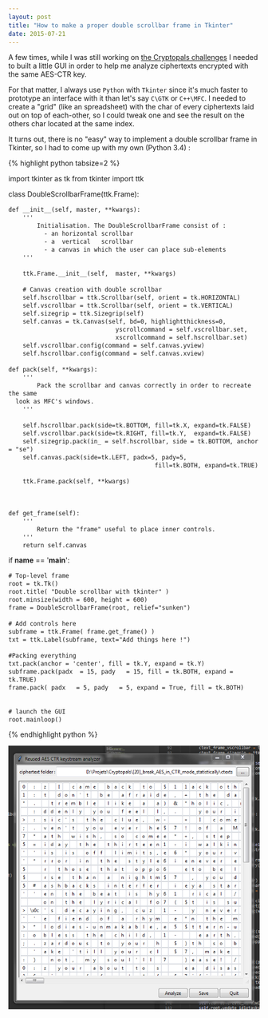 ```yaml
---
layout: post
title: "How to make a proper double scrollbar frame in Tkinter"
date: 2015-07-21
---
```


A few times, while I was still working on [the Cryptopals challenges](http://cryptopals.com/) I needed to built a little GUI in order to help me analyze ciphertexts encrypted with the same AES-CTR key. 

<!--more-->

For that matter, I always use `Python` with `Tkinter` since it's much faster to prototype an interface with it than let's say `C\GTK` or `C++\MFC`. I needed to create a "grid" (like an spreadsheet) with the char of every ciphertexts laid out on top of each-other, so I could tweak one and see the result on the others char located at the same index.

It turns out, there is no "easy" way to implement a double scrollbar frame in Tkinter, so I had to come up with my own (Python 3.4) : 


{% highlight python tabsize=2 %}


import tkinter as tk
from tkinter import ttk


class DoubleScrollbarFrame(ttk.Frame):

	def __init__(self, master, **kwargs):
		'''
			Initialisation. The DoubleScrollbarFrame consist of :
			  - an horizontal scrollbar
			  - a  vertical   scrollbar
			  - a canvas in which the user can place sub-elements
		'''

		ttk.Frame.__init__(self,  master, **kwargs)

		# Canvas creation with double scrollbar
		self.hscrollbar = ttk.Scrollbar(self, orient = tk.HORIZONTAL)
		self.vscrollbar = ttk.Scrollbar(self, orient = tk.VERTICAL)
		self.sizegrip = ttk.Sizegrip(self)
		self.canvas = tk.Canvas(self, bd=0, highlightthickness=0, 
                                  yscrollcommand = self.vscrollbar.set,
                                  xscrollcommand = self.hscrollbar.set)
		self.vscrollbar.config(command = self.canvas.yview)
		self.hscrollbar.config(command = self.canvas.xview)

	def pack(self, **kwargs):
		'''
			Pack the scrollbar and canvas correctly in order to recreate the same
      look as MFC's windows. 
		'''

		self.hscrollbar.pack(side=tk.BOTTOM, fill=tk.X, expand=tk.FALSE)
		self.vscrollbar.pack(side=tk.RIGHT, fill=tk.Y,  expand=tk.FALSE)
        self.sizegrip.pack(in_ = self.hscrollbar, side = tk.BOTTOM, anchor = "se")
		self.canvas.pack(side=tk.LEFT, padx=5, pady=5,
                                             fill=tk.BOTH, expand=tk.TRUE)

		ttk.Frame.pack(self, **kwargs)
		


	def get_frame(self):
		'''
			Return the "frame" useful to place inner controls.
		'''
		return self.canvas


if __name__ == '__main__':

	# Top-level frame
	root = tk.Tk()
	root.title( "Double scrollbar with tkinter" )
	root.minsize(width = 600, height = 600) 	
	frame = DoubleScrollbarFrame(root, relief="sunken")

	# Add controls here
	subframe = ttk.Frame( frame.get_frame() ) 
	txt = ttk.Label(subframe, text="Add things here !")

	#Packing everything
	txt.pack(anchor = 'center', fill = tk.Y, expand = tk.Y)
	subframe.pack(padx  = 15, pady   = 15, fill = tk.BOTH, expand = tk.TRUE)
	frame.pack( padx   = 5, pady   = 5, expand = True, fill = tk.BOTH)


	# launch the GUI
	root.mainloop() 	
{% endhighlight python %}

![Exemple of a double scrollbar](/assets/DoubleScrollbarFrameExemple.PNG)

